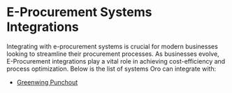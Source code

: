 <a id="integrations-e-procurement-systems"></a>

# E-Procurement Systems Integrations

Integrating with e-procurement systems is crucial for modern businesses looking to streamline their procurement processes.  As businesses evolve, E-Procurement integrations play a vital role in achieving cost-efficiency and process optimization. Below is the list of systems Oro can integrate with:

* [Greenwing Punchout](greenwing-punchout.md)
